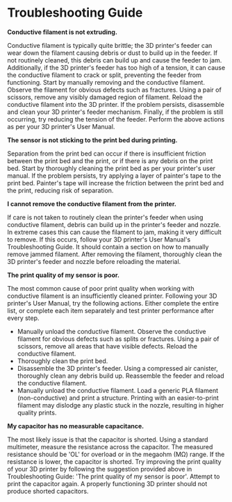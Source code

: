 # Troubleshooting Guide #

**Conductive filament is not extruding.**

Conductive filament is typically quite brittle; the 3D printer's feeder can wear down the filament causing debris or dust to build up in the feeder. If not routinely cleaned, this debris can build up and cause the feeder to jam. Additionally, if the 3D printer's feeder has too high of a tension, it can cause the conductive filament to crack or split, preventing the feeder from functioning. Start by manually removing and the conductive filament. Observe the filament for obvious defects such as fractures. Using a pair of scissors, remove any visibly damaged region of filament. Reload the conductive filament into the 3D printer. If the problem persists, disassemble and clean your 3D printer's feeder mechanism. Finally, if the problem is still occurring, try reducing the tension of the feeder. Perform the above actions as per your 3D printer's User Manual.

**The sensor is not sticking to the print bed during printing.**

Separation from the print bed can occur if there is insufficient friction between the print bed and the print, or if there is any debris on the print bed. Start by thoroughly cleaning the print bed as per your printer's user manual. If the problem persists, try applying a layer of painter's tape to the print bed. Painter's tape will increase the friction between the print bed and the print, reducing risk of separation.

**I cannot remove the conductive filament from the printer.**

If care is not taken to routinely clean the printer's feeder when using conductive filament, debris can build up in the printer's feeder and nozzle. In extreme cases this can cause the filament to jam, making it very difficult to remove. If this occurs, follow your 3D printer's User Manual's Troubleshooting Guide. It should contain a section on how to manually remove jammed filament. After removing the filament, thoroughly clean the 3D printer's feeder and nozzle before reloading the material.

**The print quality of my sensor is poor.**

The most common cause of poor print quality when working with conductive filament is an insufficiently cleaned printer. Following your 3D printer's User Manual, try the following actions. Either complete the entire list, or complete each item separately and test printer performance after every step.

- Manually unload the conductive filament. Observe the conductive filament for obvious defects such as splits or fractures. Using a pair of scissors, remove all areas that have visible defects. Reload the conductive filament.
- Thoroughly clean the print bed.
- Disassemble the 3D printer's feeder. Using a compressed air canister, thoroughly clean any debris build up. Reassemble the feeder and reload the conductive filament.
- Manually unload the conductive filament. Load a generic PLA filament (non-conductive) and print a structure. Printing with an easier-to-print filament may dislodge any plastic stuck in the nozzle, resulting in higher quality prints.

**My capacitor has no measurable capacitance.**

The most likely issue is that the capacitor is shorted. Using a standard multimeter, measure the resistance across the capacitor. The measured resistance should be 'OL' for overload or in the megaohm (MΩ) range. If the resistance is lower, the capacitor is shorted. Try improving the print quality of your 3D printer by following the suggestion provided above in Troubleshooting Guide: 'The print quality of my sensor is poor'. Attempt to print the capacitor again. A properly functioning 3D printer should not produce shorted capacitors.
